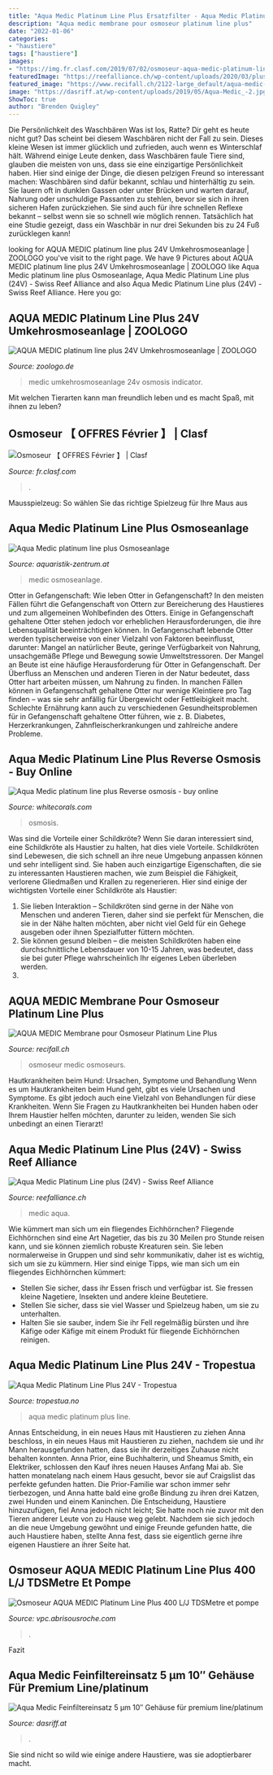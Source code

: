 ```yaml
---
title: "Aqua Medic Platinum Line Plus Ersatzfilter - Aqua Medic Platinum Line Plus 24v"
description: "Aqua medic membrane pour osmoseur platinum line plus"
date: "2022-01-06"
categories:
- "haustiere"
tags: ["haustiere"]
images:
- "https://img.fr.clasf.com/2019/07/02/osmoseur-aqua-medic-platinum-line-plus-400-litres-20190702190247.1587860015.jpg"
featuredImage: "https://reefalliance.ch/wp-content/uploads/2020/03/plus2.jpg"
featured_image: "https://www.recifall.ch/2122-large_default/aqua-medic-membrane-pour-osmoseur-platinum-line-plus.jpg"
image: "https://dasriff.at/wp-content/uploads/2019/05/Aqua-Medic_-2.jpg"
ShowToc: true
author: "Brenden Quigley"
---
```



Die Persönlichkeit des Waschbären
Was ist los, Ratte? Dir geht es heute nicht gut? Das scheint bei diesem Waschbären nicht der Fall zu sein. Dieses kleine Wesen ist immer glücklich und zufrieden, auch wenn es Winterschlaf hält. Während einige Leute denken, dass Waschbären faule Tiere sind, glauben die meisten von uns, dass sie eine einzigartige Persönlichkeit haben. Hier sind einige der Dinge, die diesen pelzigen Freund so interessant machen:
Waschbären sind dafür bekannt, schlau und hinterhältig zu sein. Sie lauern oft in dunklen Gassen oder unter Brücken und warten darauf, Nahrung oder unschuldige Passanten zu stehlen, bevor sie sich in ihren sicheren Hafen zurückziehen. Sie sind auch für ihre schnellen Reflexe bekannt – selbst wenn sie so schnell wie möglich rennen. Tatsächlich hat eine Studie gezeigt, dass ein Waschbär in nur drei Sekunden bis zu 24 Fuß zurücklegen kann!

	

		
looking for AQUA MEDIC platinum line plus 24V Umkehrosmoseanlage | ZOOLOGO you've visit to the right page. We have 9 Pictures about AQUA MEDIC platinum line plus 24V Umkehrosmoseanlage | ZOOLOGO like Aqua Medic platinum line plus Osmoseanlage, Aqua Medic Platinum Line plus (24V) - Swiss Reef Alliance and also Aqua Medic Platinum Line plus (24V) - Swiss Reef Alliance. Here you go:
		
    
## AQUA MEDIC Platinum Line Plus 24V Umkehrosmoseanlage | ZOOLOGO

<img loading=lazy src="https://www.petcdn.de/media/image/c3/a0/2c/aqua-medic-platinum-line-plus-24v-umkehrosmoseanlage-257368-4025901141696.jpg" onerror="this.onerror=null;this.src='https://tse2.mm.bing.net/th?id=OIP.VnxDa_etnm5osSfLvSVGEAHaPU&amp;pid=15.1';" alt="AQUA MEDIC platinum line plus 24V Umkehrosmoseanlage | ZOOLOGO">

_Source: zoologo.de_

>medic umkehrosmoseanlage 24v osmosis indicator. 

	

Mit welchen Tierarten kann man freundlich leben und es macht Spaß, mit ihnen zu leben?

    
## Osmoseur 【 OFFRES Février 】 | Clasf

<img loading=lazy src="https://img.fr.clasf.com/2019/07/02/osmoseur-aqua-medic-platinum-line-plus-400-litres-20190702190247.1587860015.jpg" onerror="this.onerror=null;this.src='https://tse4.mm.bing.net/th?id=OIP.5lQ_JPYKJZckSHwd4lIx1AHaFj&amp;pid=15.1';" alt="Osmoseur 【 OFFRES Février 】 | Clasf">

_Source: fr.clasf.com_

>. 

	

Mausspielzeug: So wählen Sie das richtige Spielzeug für Ihre Maus aus

    
## Aqua Medic Platinum Line Plus Osmoseanlage

<img loading=lazy src="http://www.aquaristik-zentrum.at/shop/media/images/popup/aquaMedic_platinum_line_plus5.jpg" onerror="this.onerror=null;this.src='https://tse1.mm.bing.net/th?id=OIP.RZVHpRQute5NLde6yvJiywHaE-&amp;pid=15.1';" alt="Aqua Medic platinum line plus Osmoseanlage">

_Source: aquaristik-zentrum.at_

>medic osmoseanlage. 

	

Otter in Gefangenschaft: Wie leben Otter in Gefangenschaft?
In den meisten Fällen führt die Gefangenschaft von Ottern zur Bereicherung des Haustieres und zum allgemeinen Wohlbefinden des Otters. Einige in Gefangenschaft gehaltene Otter stehen jedoch vor erheblichen Herausforderungen, die ihre Lebensqualität beeinträchtigen können. In Gefangenschaft lebende Otter werden typischerweise von einer Vielzahl von Faktoren beeinflusst, darunter: Mangel an natürlicher Beute, geringe Verfügbarkeit von Nahrung, unsachgemäße Pflege und Bewegung sowie Umweltstressoren.
Der Mangel an Beute ist eine häufige Herausforderung für Otter in Gefangenschaft. Der Überfluss an Menschen und anderen Tieren in der Natur bedeutet, dass Otter hart arbeiten müssen, um Nahrung zu finden. In manchen Fällen können in Gefangenschaft gehaltene Otter nur wenige Kleintiere pro Tag finden – was sie sehr anfällig für Übergewicht oder Fettleibigkeit macht. Schlechte Ernährung kann auch zu verschiedenen Gesundheitsproblemen für in Gefangenschaft gehaltene Otter führen, wie z. B. Diabetes, Herzerkrankungen, Zahnfleischerkrankungen und zahlreiche andere Probleme.

    
## Aqua Medic Platinum Line Plus Reverse Osmosis - Buy Online

<img loading=lazy src="https://www.whitecorals.com/media/images/org/1Aqua_Medic_platinum_line_plus_Osmoseanlage.jpg" onerror="this.onerror=null;this.src='https://tse4.mm.bing.net/th?id=OIP.xtAihKStX3LSdgqWpJFODwHaE8&amp;pid=15.1';" alt="Aqua Medic platinum line plus Reverse osmosis - buy online">

_Source: whitecorals.com_

>osmosis. 

	

Was sind die Vorteile einer Schildkröte?
Wenn Sie daran interessiert sind, eine Schildkröte als Haustier zu halten, hat dies viele Vorteile. Schildkröten sind Lebewesen, die sich schnell an ihre neue Umgebung anpassen können und sehr intelligent sind. Sie haben auch einzigartige Eigenschaften, die sie zu interessanten Haustieren machen, wie zum Beispiel die Fähigkeit, verlorene Gliedmaßen und Krallen zu regenerieren. Hier sind einige der wichtigsten Vorteile einer Schildkröte als Haustier:
1. Sie lieben Interaktion – Schildkröten sind gerne in der Nähe von Menschen und anderen Tieren, daher sind sie perfekt für Menschen, die sie in der Nähe halten möchten, aber nicht viel Geld für ein Gehege ausgeben oder ihnen Spezialfutter füttern möchten.
2. Sie können gesund bleiben – die meisten Schildkröten haben eine durchschnittliche Lebensdauer von 10-15 Jahren, was bedeutet, dass sie bei guter Pflege wahrscheinlich Ihr eigenes Leben überleben werden.
3.

    
## AQUA MEDIC Membrane Pour Osmoseur Platinum Line Plus

<img loading=lazy src="https://www.recifall.ch/2122-large_default/aqua-medic-membrane-pour-osmoseur-platinum-line-plus.jpg" onerror="this.onerror=null;this.src='https://tse4.mm.bing.net/th?id=OIP.fCjXJ5PK1oOK07WBv47FDgAAAA&amp;pid=15.1';" alt="AQUA MEDIC Membrane pour Osmoseur Platinum Line Plus">

_Source: recifall.ch_

>osmoseur medic osmoseurs. 

	

Hautkrankheiten beim Hund: Ursachen, Symptome und Behandlung
Wenn es um Hautkrankheiten beim Hund geht, gibt es viele Ursachen und Symptome. Es gibt jedoch auch eine Vielzahl von Behandlungen für diese Krankheiten. Wenn Sie Fragen zu Hautkrankheiten bei Hunden haben oder Ihrem Haustier helfen möchten, darunter zu leiden, wenden Sie sich unbedingt an einen Tierarzt!

    
## Aqua Medic Platinum Line Plus (24V) - Swiss Reef Alliance

<img loading=lazy src="https://reefalliance.ch/wp-content/uploads/2020/03/plus2.jpg" onerror="this.onerror=null;this.src='https://tse1.mm.bing.net/th?id=OIP.fqmErRqA8cY4cERyHELLzwHaHa&amp;pid=15.1';" alt="Aqua Medic Platinum Line plus (24V) - Swiss Reef Alliance">

_Source: reefalliance.ch_

>medic aqua. 

	

Wie kümmert man sich um ein fliegendes Eichhörnchen?
Fliegende Eichhörnchen sind eine Art Nagetier, das bis zu 30 Meilen pro Stunde reisen kann, und sie können ziemlich robuste Kreaturen sein. Sie leben normalerweise in Gruppen und sind sehr kommunikativ, daher ist es wichtig, sich um sie zu kümmern. Hier sind einige Tipps, wie man sich um ein fliegendes Eichhörnchen kümmert:
- Stellen Sie sicher, dass ihr Essen frisch und verfügbar ist. Sie fressen kleine Nagetiere, Insekten und andere kleine Beutetiere.
- Stellen Sie sicher, dass sie viel Wasser und Spielzeug haben, um sie zu unterhalten.
- Halten Sie sie sauber, indem Sie ihr Fell regelmäßig bürsten und ihre Käfige oder Käfige mit einem Produkt für fliegende Eichhörnchen reinigen.

    
## Aqua Medic Platinum Line Plus 24V - Tropestua

<img loading=lazy src="https://image.izettle.com/product/1024x1024/ueji4LNcEee4ajqL0aL8rg-sy6GIi9ZEeuEObRhhDROFw.png" onerror="this.onerror=null;this.src='https://tse4.mm.bing.net/th?id=OIP.WcMoeMyZaRSrYnO37bVoHgHaHa&amp;pid=15.1';" alt="Aqua Medic Platinum Line Plus 24V - Tropestua">

_Source: tropestua.no_

>aqua medic platinum plus line. 

	

Annas Entscheidung, in ein neues Haus mit Haustieren zu ziehen
Anna beschloss, in ein neues Haus mit Haustieren zu ziehen, nachdem sie und ihr Mann herausgefunden hatten, dass sie ihr derzeitiges Zuhause nicht behalten konnten. Anna Prior, eine Buchhalterin, und Sheamus Smith, ein Elektriker, schlossen den Kauf ihres neuen Hauses Anfang Mai ab. Sie hatten monatelang nach einem Haus gesucht, bevor sie auf Craigslist das perfekte gefunden hatten.
Die Prior-Familie war schon immer sehr tierbezogen, und Anna hatte bald eine große Bindung zu ihren drei Katzen, zwei Hunden und einem Kaninchen. Die Entscheidung, Haustiere hinzuzufügen, fiel Anna jedoch nicht leicht; Sie hatte noch nie zuvor mit den Tieren anderer Leute von zu Hause weg gelebt. Nachdem sie sich jedoch an die neue Umgebung gewöhnt und einige Freunde gefunden hatte, die auch Haustiere haben, stellte Anna fest, dass sie eigentlich gerne ihre eigenen Haustiere an ihrer Seite hat.

    
## Osmoseur AQUA MEDIC Platinum Line Plus 400 L/J TDSMetre Et Pompe

<img loading=lazy src="https://vpc.abrisousroche.com/images/stories/virtuemart/product/osmoseur-aqua-medic-pure-line-03.jpg" onerror="this.onerror=null;this.src='https://tse2.mm.bing.net/th?id=OIP.okVQ9AWgz-5UuF6BWcWypwHaHa&amp;pid=15.1';" alt="Osmoseur AQUA MEDIC Platinum Line Plus 400 L/J TDSMetre et pompe">

_Source: vpc.abrisousroche.com_

>. 

	

Fazit

    
## Aqua Medic Feinfiltereinsatz 5 μm 10″ Gehäuse Für Premium Line/platinum

<img loading=lazy src="https://dasriff.at/wp-content/uploads/2019/05/Aqua-Medic_-2.jpg" onerror="this.onerror=null;this.src='https://tse1.mm.bing.net/th?id=OIP.LRX3_QUJEgJX25XUfLdKtAAAAA&amp;pid=15.1';" alt="Aqua Medic Feinfiltereinsatz 5 μm 10″ Gehäuse für premium line/platinum">

_Source: dasriff.at_

>. 

	

Sie sind nicht so wild wie einige andere Haustiere, was sie adoptierbarer macht.

